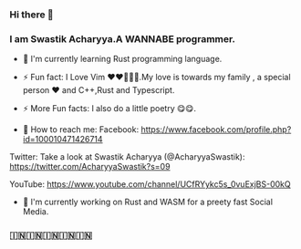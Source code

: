 ### Hi there 👋

<!--
**arpangreat/arpangreat** is a ✨ _special_ ✨ repository because its `README.md` (this file) appears on your GitHub profile.

Here are some ideas to get you started:

- 🔭 I’m currently working on ...
- 🌱 I’m currently learning ...
- 👯 I’m looking to collaborate on ...
- 🤔 I’m looking for help with ...
- 💬 Ask me about ...
- 📫 How to reach me: ...
- 😄 Pronouns: ...
- ⚡ Fun fact: ...
-->
### I am Swastik Acharyya.A WANNABE programmer.
- 🌱 I'm currently learning Rust programming language.

- ⚡ Fun fact: I Love Vim ❤️❤️🥰😍😋.My love is towards my family , a special person ❤️ and C++,Rust and Typescript.

- ⚡ More Fun facts: I also do a little poetry 😋😋.

- 📮 How to reach me: 
Facebook: https://www.facebook.com/profile.php?id=100010471426714

Twitter: Take a look at Swastik Acharyya (@AcharyyaSwastik): https://twitter.com/AcharyyaSwastik?s=09

YouTube: https://www.youtube.com/channel/UCfRYykc5s_0vuExjBS-00kQ

- 🔭 I'm currently working on Rust and WASM for a preety fast Social Media.

### 🇮🇳🇮🇳🇮🇳🇮🇳🇮🇳
